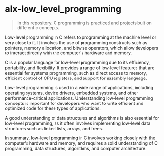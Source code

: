 # alx-low_level_programming

> In this repository. C programming is practiced and projects bult on different c concepts.

Low-level programming in C refers to programming at the machine level or very close to it. It involves the use of programming constructs such as pointers, memory allocation, and bitwise operators, which allow developers to interact directly with the computer's hardware and memory.

C is a popular language for low-level programming due to its efficiency, portability, and flexibility. It provides a range of low-level features that are essential for systems programming, such as direct access to memory, efficient control of CPU registers, and support for assembly language.

Low-level programming is used in a wide range of applications, including operating systems, device drivers, embedded systems, and other performance-critical applications. Understanding low-level programming concepts is important for developers who want to write efficient and optimized code for these types of applications.

A good understanding of data structures and algorithms is also essential for low-level programming, as it often involves implementing low-level data structures such as linked lists, arrays, and trees.

In summary, low-level programming in C involves working closely with the computer's hardware and memory, and requires a solid understanding of C programming, data structures, algorithms, and computer architecture.
